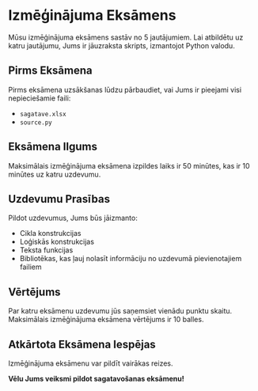 # Izmēģinājuma Eksāmens

Mūsu izmēģinājuma eksāmens sastāv no 5 jautājumiem. Lai atbildētu uz katru jautājumu, Jums ir jāuzraksta skripts, izmantojot Python valodu.

## Pirms Eksāmena

Pirms eksāmena uzsākšanas lūdzu pārbaudiet, vai Jums ir pieejami visi nepieciešamie faili:
- `sagatave.xlsx`
- `source.py`

## Eksāmena Ilgums

Maksimālais izmēģinājuma eksāmena izpildes laiks ir 50 minūtes, kas ir 10 minūtes uz katru uzdevumu.

## Uzdevumu Prasības

Pildot uzdevumus, Jums būs jāizmanto:
- Cikla konstrukcijas
- Loģiskās konstrukcijas
- Teksta funkcijas
- Bibliotēkas, kas ļauj nolasīt informāciju no uzdevumā pievienotajiem failiem

## Vērtējums

Par katru eksāmenu uzdevumu jūs saņemsiet vienādu punktu skaitu. Maksimālais izmēģinājuma eksāmena vērtējums ir 10 balles.

## Atkārtota Eksāmena Iespējas

Izmēģinājuma eksāmenu var pildīt vairākas reizes.

**Vēlu Jums veiksmi pildot sagatavošanas eksāmenu!**
